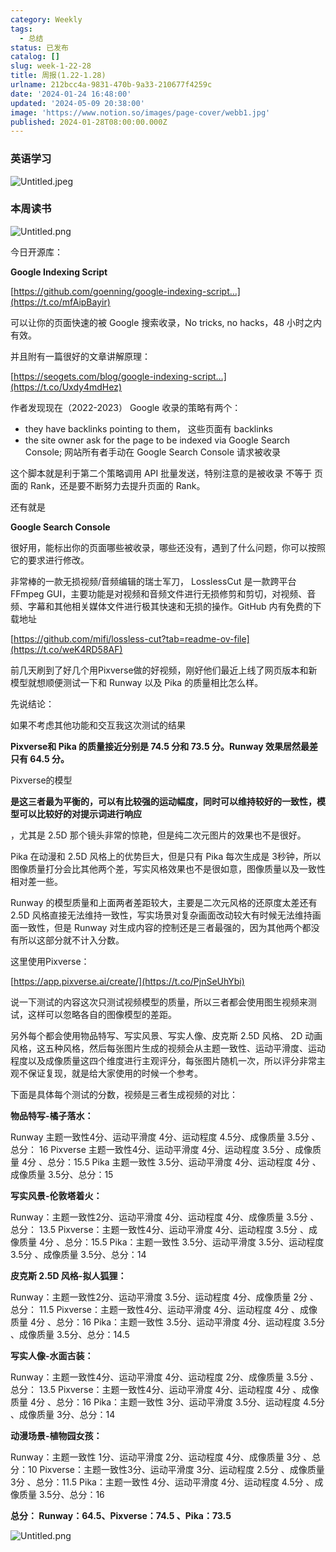 ```yaml
---
category: Weekly
tags:
  - 总结
status: 已发布
catalog: []
slug: week-1-22-28
title: 周报(1.22-1.28)
urlname: 212bcc4a-9831-470b-9a33-210677f4259c
date: '2024-01-24 16:48:00'
updated: '2024-05-09 20:38:00'
image: 'https://www.notion.so/images/page-cover/webb1.jpg'
published: 2024-01-28T08:00:00.000Z
---
```


### 英语学习


![Untitled.jpeg](https://prod-files-secure.s3.us-west-2.amazonaws.com/5d24fe63-e567-4804-86f9-9fdc62e13082/13f89310-e18e-4344-b5f8-95c58ff07f1e/Untitled.jpeg?X-Amz-Algorithm=AWS4-HMAC-SHA256&X-Amz-Content-Sha256=UNSIGNED-PAYLOAD&X-Amz-Credential=ASIAZI2LB466T7BYD6UX%2F20250311%2Fus-west-2%2Fs3%2Faws4_request&X-Amz-Date=20250311T053847Z&X-Amz-Expires=3600&X-Amz-Security-Token=IQoJb3JpZ2luX2VjEFUaCXVzLXdlc3QtMiJHMEUCIQCNnKREpv1%2F93NvsorLbApmjNU6vAKkD%2BMXloNYLGxfhAIgZ%2FKnnobu1jQLJX82FirBhplQ0l%2BvtGy%2Fu7sA2jZ8XK8qiAQInv%2F%2F%2F%2F%2F%2F%2F%2F%2F%2FARAAGgw2Mzc0MjMxODM4MDUiDMKVK7CtdGq6aF%2BrzircAwmcbRacdiYgaB9%2FYMBf6%2FbcT2lXVZEF8nwpHsfALpko8FHFIAcX50ArQIomSJAU8qfFS1jRfJ%2BdSRtJ19nzzKc7IQo2Q7N4pVdn8%2B7R47JiFIApyEtsxgaf3RfP2T0zmYvCnOe14XiADVxTtOGhmqer6%2BkyYNPGp3mpiUOjoLJ9p3KEWIJQvJmvzwoySt4kpSCrspb6tD3n59IhzhAkF8B6jw%2FwBjKcnUObHHVNZ5lo811qohaOkzJ%2B4WB4MHsH%2BdLIyJEmgfgMVWPaUoU%2FdWCjUXQUCXKc9GfVXLzQEUrr5MIU05ceQj6LOZ3iBvuKilQYFNmJP65RjwLAusfeAYme5cPkcY6QVOnnD6wvD4S1dHPB8LWKkBCGF8Dk%2F07YniOMIuoehkS8BTXhW1GBJ6u4AMRJG5u3SoPNepXitavjxKtVVffypNCUvlWP4CrJmkQWvD3zor94%2BsUaRwC7aLW86R5itfkJ8dtmWgwMqjnjWaNkTpgcNNKH50bRzFx6ICD%2F8ZRSqfLmg38YJqxm7Kg5fzDFFiKRQzYjZUtUS1aNKhZoF4Opdv001HIJYfwGrzmLgRce0dDevFXbkDn4HmJ18iriXi61hQfCf8GCHAyhOeel3jCE%2Fw8Ehy9JMLmNv74GOqUBJpwCn%2BOq6opsmD%2FFqjYP5uoma9hb5V24yFew0e%2F9XHAlKURruX%2FUUdREUASsjqFCT7Im2DH6YQfJm9scK23CiPV3izFZnpVGWZAixfpIuf4aIx2V7auII8QJ6PZNImIlSE9ddFDTfOXIQBiE5q0dDJZwZr0l%2FzX5KzmtacstXkGuo3Ve76TOzG%2B4asLvGDhnxoo8PJVgsiF%2FUFkzoUMV8cI%2BMrMK&X-Amz-Signature=324e1ea55d1d902c0f253925cb68eb1063977a8eccbb098f3a3136bff105d12a&X-Amz-SignedHeaders=host&x-id=GetObject)


### 本周读书


![Untitled.png](https://prod-files-secure.s3.us-west-2.amazonaws.com/5d24fe63-e567-4804-86f9-9fdc62e13082/4230a01f-03e6-45a7-9f78-5892b7e77e85/Untitled.png?X-Amz-Algorithm=AWS4-HMAC-SHA256&X-Amz-Content-Sha256=UNSIGNED-PAYLOAD&X-Amz-Credential=ASIAZI2LB466T7BYD6UX%2F20250311%2Fus-west-2%2Fs3%2Faws4_request&X-Amz-Date=20250311T053847Z&X-Amz-Expires=3600&X-Amz-Security-Token=IQoJb3JpZ2luX2VjEFUaCXVzLXdlc3QtMiJHMEUCIQCNnKREpv1%2F93NvsorLbApmjNU6vAKkD%2BMXloNYLGxfhAIgZ%2FKnnobu1jQLJX82FirBhplQ0l%2BvtGy%2Fu7sA2jZ8XK8qiAQInv%2F%2F%2F%2F%2F%2F%2F%2F%2F%2FARAAGgw2Mzc0MjMxODM4MDUiDMKVK7CtdGq6aF%2BrzircAwmcbRacdiYgaB9%2FYMBf6%2FbcT2lXVZEF8nwpHsfALpko8FHFIAcX50ArQIomSJAU8qfFS1jRfJ%2BdSRtJ19nzzKc7IQo2Q7N4pVdn8%2B7R47JiFIApyEtsxgaf3RfP2T0zmYvCnOe14XiADVxTtOGhmqer6%2BkyYNPGp3mpiUOjoLJ9p3KEWIJQvJmvzwoySt4kpSCrspb6tD3n59IhzhAkF8B6jw%2FwBjKcnUObHHVNZ5lo811qohaOkzJ%2B4WB4MHsH%2BdLIyJEmgfgMVWPaUoU%2FdWCjUXQUCXKc9GfVXLzQEUrr5MIU05ceQj6LOZ3iBvuKilQYFNmJP65RjwLAusfeAYme5cPkcY6QVOnnD6wvD4S1dHPB8LWKkBCGF8Dk%2F07YniOMIuoehkS8BTXhW1GBJ6u4AMRJG5u3SoPNepXitavjxKtVVffypNCUvlWP4CrJmkQWvD3zor94%2BsUaRwC7aLW86R5itfkJ8dtmWgwMqjnjWaNkTpgcNNKH50bRzFx6ICD%2F8ZRSqfLmg38YJqxm7Kg5fzDFFiKRQzYjZUtUS1aNKhZoF4Opdv001HIJYfwGrzmLgRce0dDevFXbkDn4HmJ18iriXi61hQfCf8GCHAyhOeel3jCE%2Fw8Ehy9JMLmNv74GOqUBJpwCn%2BOq6opsmD%2FFqjYP5uoma9hb5V24yFew0e%2F9XHAlKURruX%2FUUdREUASsjqFCT7Im2DH6YQfJm9scK23CiPV3izFZnpVGWZAixfpIuf4aIx2V7auII8QJ6PZNImIlSE9ddFDTfOXIQBiE5q0dDJZwZr0l%2FzX5KzmtacstXkGuo3Ve76TOzG%2B4asLvGDhnxoo8PJVgsiF%2FUFkzoUMV8cI%2BMrMK&X-Amz-Signature=c6edd996c8263c5f2af28a1e2909088695c5943794dea94267500f23a1a52c47&X-Amz-SignedHeaders=host&x-id=GetObject)


今日开源库：


**Google Indexing Script**


[https://github.com/goenning/google-indexing-script…](https://t.co/mfAipBayir)


可以让你的页面快速的被 Google 搜索收录，No tricks, no hacks，48 小时之内有效。

并且附有一篇很好的文章讲解原理：


[https://seogets.com/blog/google-indexing-script…](https://t.co/Uxdy4mdHez)


作者发现现在（2022-2023） Google 收录的策略有两个：

- they have backlinks pointing to them， 这些页面有 backlinks
- the site owner ask for the page to be indexed via Google Search Console; 网站所有者手动在 Google Search Console 请求被收录

这个脚本就是利于第二个策略调用 API 批量发送，特别注意的是被收录 不等于 页面的 Rank，还是要不断努力去提升页面的 Rank。

还有就是


**Google Search Console**


很好用，能标出你的页面哪些被收录，哪些还没有，遇到了什么问题，你可以按照它的要求进行修改。


非常棒的一款无损视频/音频编辑的瑞士军刀， LosslessCut 是一款跨平台 FFmpeg GUI，主要功能是对视频和音频文件进行无损修剪和剪切，对视频、音频、字幕和其他相关媒体文件进行极其快速和无损的操作。GitHub 内有免费的下载地址


[https://github.com/mifi/lossless-cut?tab=readme-ov-file](https://t.co/weK4RD58AF)


前几天刷到了好几个用Pixverse做的好视频，刚好他们最近上线了网页版本和新模型就想顺便测试一下和 Runway 以及 Pika 的质量相比怎么样。

先说结论：

如果不考虑其他功能和交互我这次测试的结果


**Pixverse和 Pika 的质量接近分别是 74.5 分和 73.5 分。Runway 效果居然最差只有 64.5 分。**


Pixverse的模型


**是这三者最为平衡的，可以有比较强的运动幅度，同时可以维持较好的一致性，模型可以比较好的对提示词进行响应**


，尤其是 2.5D 那个镜头非常的惊艳，但是纯二次元图片的效果也不是很好。

Pika 在动漫和 2.5D 风格上的优势巨大，但是只有 Pika 每次生成是 3秒钟，所以图像质量打分会比其他两个差，写实风格效果也不是很如意，图像质量以及一致性相对差一些。

Runway 的模型质量和上面两者差距较大，主要是二次元风格的还原度太差还有 2.5D 风格直接无法维持一致性，写实场景对复杂画面改动较大有时候无法维持画面一致性，但是 Runway 对生成内容的控制还是三者最强的，因为其他两个都没有所以这部分就不计入分数。

这里使用Pixverse：


[https://app.pixverse.ai/create/](https://t.co/PjnSeUhYbi)


说一下测试的内容这次只测试视频模型的质量，所以三者都会使用图生视频来测试，这样可以忽略各自的图像模型的差距。

另外每个都会使用物品特写、写实风景、写实人像、皮克斯 2.5D 风格、 2D 动画风格，这五种风格，然后每张图片生成的视频会从主题一致性、运动平滑度、运动程度以及成像质量这四个维度进行主观评分，每张图片随机一次，所以评分非常主观不保证复现，就是给大家使用的时候一个参考。

下面是具体每个测试的分数，视频是三者生成视频的对比：


**物品特写-橘子落水：**


Runway   主题一致性4分、运动平滑度 4分、运动程度 4.5分、成像质量 3.5分 、总分： 16
Pixverse 主题一致性4分、运动平滑度 4分、运动程度 3.5分 、成像质量 4分 、总分：15.5
Pika 主题一致性 3.5分、运动平滑度 4分、运动程度 4分 、成像质量 3.5分、总分：15


**写实风景-伦敦塔着火：**


Runway：主题一致性2分、运动平滑度 4分、运动程度 4分、成像质量 3.5分 、总分： 13.5
Pixverse：主题一致性4分、运动平滑度 4分、运动程度 3.5分 、成像质量 4分 、总分：15.5
Pika：主题一致性 3.5分、运动平滑度 3.5分、运动程度 3.5分 、成像质量 3.5分、总分：14


**皮克斯 2.5D 风格-拟人狐狸：**


Runway：主题一致性2分、运动平滑度 3.5分、运动程度 4分、成像质量 2分 、总分： 11.5
Pixverse：主题一致性4分、运动平滑度 4分、运动程度 4分 、成像质量 4分 、总分：16
Pika：主题一致性 3.5分、运动平滑度 4分、运动程度 3.5分 、成像质量 3.5分、总分：14.5


**写实人像-水面古装：**


Runway：主题一致性4分、运动平滑度 4分、运动程度 2分、成像质量 3.5分 、总分： 13.5
Pixverse：主题一致性4分、运动平滑度 4分、运动程度 4分 、成像质量 4分 、总分：16
Pika：主题一致性 3分、运动平滑度 3.5分、运动程度 4.5分 、成像质量 3分、总分：14


**动漫场景-植物园女孩：**


Runway：主题一致性 1分、运动平滑度 2分、运动程度 4分、成像质量 3分 、总分：10
Pixverse：主题一致性3分、运动平滑度 3分、运动程度 2.5分 、成像质量 3分 、总分：11.5
Pika：主题一致性 4分、运动平滑度 4分、运动程度 4.5分 、成像质量 3.5分、总分：16


**总分： Runway：64.5、Pixverse：74.5 、Pika：73.5**


![Untitled.png](https://prod-files-secure.s3.us-west-2.amazonaws.com/5d24fe63-e567-4804-86f9-9fdc62e13082/8e04e5ad-2b05-4144-8058-53bf010acfd3/Untitled.png?X-Amz-Algorithm=AWS4-HMAC-SHA256&X-Amz-Content-Sha256=UNSIGNED-PAYLOAD&X-Amz-Credential=ASIAZI2LB466T7BYD6UX%2F20250311%2Fus-west-2%2Fs3%2Faws4_request&X-Amz-Date=20250311T053847Z&X-Amz-Expires=3600&X-Amz-Security-Token=IQoJb3JpZ2luX2VjEFUaCXVzLXdlc3QtMiJHMEUCIQCNnKREpv1%2F93NvsorLbApmjNU6vAKkD%2BMXloNYLGxfhAIgZ%2FKnnobu1jQLJX82FirBhplQ0l%2BvtGy%2Fu7sA2jZ8XK8qiAQInv%2F%2F%2F%2F%2F%2F%2F%2F%2F%2FARAAGgw2Mzc0MjMxODM4MDUiDMKVK7CtdGq6aF%2BrzircAwmcbRacdiYgaB9%2FYMBf6%2FbcT2lXVZEF8nwpHsfALpko8FHFIAcX50ArQIomSJAU8qfFS1jRfJ%2BdSRtJ19nzzKc7IQo2Q7N4pVdn8%2B7R47JiFIApyEtsxgaf3RfP2T0zmYvCnOe14XiADVxTtOGhmqer6%2BkyYNPGp3mpiUOjoLJ9p3KEWIJQvJmvzwoySt4kpSCrspb6tD3n59IhzhAkF8B6jw%2FwBjKcnUObHHVNZ5lo811qohaOkzJ%2B4WB4MHsH%2BdLIyJEmgfgMVWPaUoU%2FdWCjUXQUCXKc9GfVXLzQEUrr5MIU05ceQj6LOZ3iBvuKilQYFNmJP65RjwLAusfeAYme5cPkcY6QVOnnD6wvD4S1dHPB8LWKkBCGF8Dk%2F07YniOMIuoehkS8BTXhW1GBJ6u4AMRJG5u3SoPNepXitavjxKtVVffypNCUvlWP4CrJmkQWvD3zor94%2BsUaRwC7aLW86R5itfkJ8dtmWgwMqjnjWaNkTpgcNNKH50bRzFx6ICD%2F8ZRSqfLmg38YJqxm7Kg5fzDFFiKRQzYjZUtUS1aNKhZoF4Opdv001HIJYfwGrzmLgRce0dDevFXbkDn4HmJ18iriXi61hQfCf8GCHAyhOeel3jCE%2Fw8Ehy9JMLmNv74GOqUBJpwCn%2BOq6opsmD%2FFqjYP5uoma9hb5V24yFew0e%2F9XHAlKURruX%2FUUdREUASsjqFCT7Im2DH6YQfJm9scK23CiPV3izFZnpVGWZAixfpIuf4aIx2V7auII8QJ6PZNImIlSE9ddFDTfOXIQBiE5q0dDJZwZr0l%2FzX5KzmtacstXkGuo3Ve76TOzG%2B4asLvGDhnxoo8PJVgsiF%2FUFkzoUMV8cI%2BMrMK&X-Amz-Signature=8f42543210960fe4f5e20e19a1859757dac5df44998f2ca961457d914f8d3d03&X-Amz-SignedHeaders=host&x-id=GetObject)

